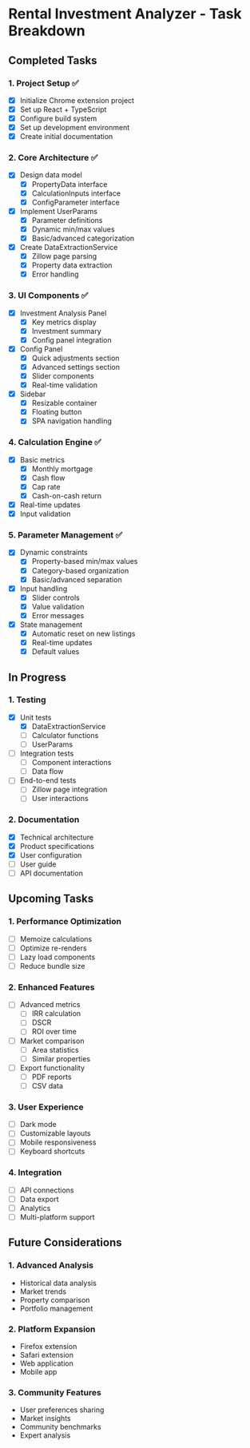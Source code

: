 # Rental Investment Analyzer - Task Breakdown

## Completed Tasks

### 1. Project Setup ✅
- [x] Initialize Chrome extension project
- [x] Set up React + TypeScript
- [x] Configure build system
- [x] Set up development environment
- [x] Create initial documentation

### 2. Core Architecture ✅
- [x] Design data model
  - [x] PropertyData interface
  - [x] CalculationInputs interface
  - [x] ConfigParameter interface
- [x] Implement UserParams
  - [x] Parameter definitions
  - [x] Dynamic min/max values
  - [x] Basic/advanced categorization
- [x] Create DataExtractionService
  - [x] Zillow page parsing
  - [x] Property data extraction
  - [x] Error handling

### 3. UI Components ✅
- [x] Investment Analysis Panel
  - [x] Key metrics display
  - [x] Investment summary
  - [x] Config panel integration
- [x] Config Panel
  - [x] Quick adjustments section
  - [x] Advanced settings section
  - [x] Slider components
  - [x] Real-time validation
- [x] Sidebar
  - [x] Resizable container
  - [x] Floating button
  - [x] SPA navigation handling

### 4. Calculation Engine ✅
- [x] Basic metrics
  - [x] Monthly mortgage
  - [x] Cash flow
  - [x] Cap rate
  - [x] Cash-on-cash return
- [x] Real-time updates
- [x] Input validation

### 5. Parameter Management ✅
- [x] Dynamic constraints
  - [x] Property-based min/max values
  - [x] Category-based organization
  - [x] Basic/advanced separation
- [x] Input handling
  - [x] Slider controls
  - [x] Value validation
  - [x] Error messages
- [x] State management
  - [x] Automatic reset on new listings
  - [x] Real-time updates
  - [x] Default values

## In Progress

### 1. Testing
- [x] Unit tests
  - [x] DataExtractionService
  - [ ] Calculator functions
  - [ ] UserParams
- [ ] Integration tests
  - [ ] Component interactions
  - [ ] Data flow
- [ ] End-to-end tests
  - [ ] Zillow page integration
  - [ ] User interactions

### 2. Documentation
- [x] Technical architecture
- [x] Product specifications
- [x] User configuration
- [ ] User guide
- [ ] API documentation

## Upcoming Tasks

### 1. Performance Optimization
- [ ] Memoize calculations
- [ ] Optimize re-renders
- [ ] Lazy load components
- [ ] Reduce bundle size

### 2. Enhanced Features
- [ ] Advanced metrics
  - [ ] IRR calculation
  - [ ] DSCR
  - [ ] ROI over time
- [ ] Market comparison
  - [ ] Area statistics
  - [ ] Similar properties
- [ ] Export functionality
  - [ ] PDF reports
  - [ ] CSV data

### 3. User Experience
- [ ] Dark mode
- [ ] Customizable layouts
- [ ] Mobile responsiveness
- [ ] Keyboard shortcuts

### 4. Integration
- [ ] API connections
- [ ] Data export
- [ ] Analytics
- [ ] Multi-platform support

## Future Considerations

### 1. Advanced Analysis
- Historical data analysis
- Market trends
- Property comparison
- Portfolio management

### 2. Platform Expansion
- Firefox extension
- Safari extension
- Web application
- Mobile app

### 3. Community Features
- User preferences sharing
- Market insights
- Community benchmarks
- Expert analysis 
